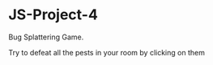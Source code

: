 # JS-Project-4

Bug Splattering Game.

Try to defeat all the pests in your room by clicking on them
